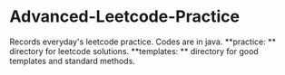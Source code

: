# Advanced-Leetcode-Practice
Records everyday's leetcode practice.
Codes are in java.
**practice: ** directory for leetcode solutions.
**templates: ** directory for good templates and standard methods.
